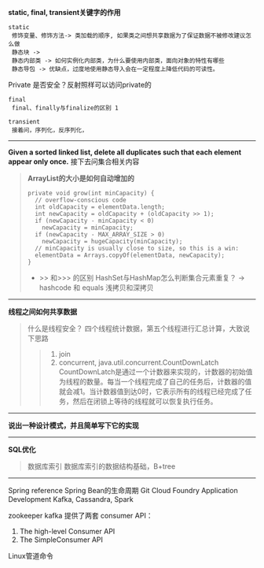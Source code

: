 **static, final, transient关键字的作用**
```
static
 修饰变量、修饰方法-> 类加载的顺序, 如果类之间想共享数据为了保证数据不被修改建议怎么做
 静态块 -> 
 静态内部类 -> 如何实例化内部类，为什么要使用内部类，面向对象的特性有哪些
 静态导包 -> 优缺点，过度地使用静态导入会在一定程度上降低代码的可读性。
```

Private 是否安全？反射照样可以访问private的

```
final
 final、finally与finalize的区别 1
```

```
transient
 接着问，序列化，反序列化，
```

---
**Given a sorted linked list, delete all duplicates such that each element appear only once.**
接下去问集合相关内容

> **ArrayList的大小是如何自动增加的**
> ```
> private void grow(int minCapacity) {
>   // overflow-conscious code
>   int oldCapacity = elementData.length;
>   int newCapacity = oldCapacity + (oldCapacity >> 1);
>   if (newCapacity - minCapacity < 0)
>     newCapacity = minCapacity;
>   if (newCapacity - MAX_ARRAY_SIZE > 0)
>     newCapacity = hugeCapacity(minCapacity);
>   // minCapacity is usually close to size, so this is a win:
>   elementData = Arrays.copyOf(elementData, newCapacity);
> }
> ```
> 
>  - \>> 和\>>> 的区别
> HashSet与HashMap怎么判断集合元素重复？ -> hashcode 和 equals
> 浅拷贝和深拷贝

---
**线程之间如何共享数据**
> 什么是线程安全？
> 四个线程统计数据，第五个线程进行汇总计算，大致说下思路
>> 1. join
>> 2. concurrent, java.util.concurrent.CountDownLatch
CountDownLatch是通过一个计数器来实现的，计数器的初始值为线程的数量。每当一个线程完成了自己的任务后，计数器的值就会减1。当计数器值到达0时，它表示所有的线程已经完成了任务，然后在闭锁上等待的线程就可以恢复执行任务。

---
**说出一种设计模式，并且简单写下它的实现**

---
**SQL优化**
> 数据库索引
> 数据库索引的数据结构基础，B+tree

---
Spring reference
Spring Bean的生命周期
Git
Cloud Foundry Application Development
Kafka, Cassandra, Spark

zookeeper 
kafka 提供了两套 consumer API：

1. The high-level Consumer API
2. The SimpleConsumer API

Linux管道命令